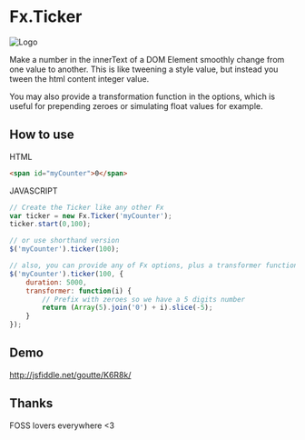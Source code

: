 Fx.Ticker
=========

![Logo](http://github.com/Goutte/Fx.Ticker/raw/master/Docs/fx-ticker.png)

Make a number in the innerText of a DOM Element smoothly change from one value to another.
This is like tweening a style value, but instead you tween the html content integer value.

You may also provide a transformation function in the options, which is useful for prepending zeroes
or simulating float values for example.



How to use
----------

HTML

``` html
<span id="myCounter">0</span>
```


JAVASCRIPT

``` javascript
// Create the Ticker like any other Fx
var ticker = new Fx.Ticker('myCounter');
ticker.start(0,100);

// or use shorthand version
$('myCounter').ticker(100);

// also, you can provide any of Fx options, plus a transformer function :
$('myCounter').ticker(100, {
    duration: 5000,
    transformer: function(i) {
        // Prefix with zeroes so we have a 5 digits number
        return (Array(5).join('0') + i).slice(-5);
    }
});
```



Demo
----

http://jsfiddle.net/goutte/K6R8k/


Thanks
------

FOSS lovers everywhere <3